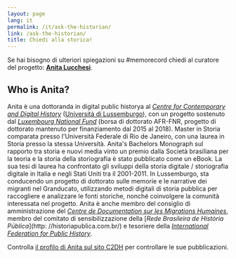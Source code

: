```yaml
---
layout: page
lang: it
permalink: /it/ask-the-historian/
link: /ask-the-historian/
title: Chiedi alla storica!
---
```


Se hai bisogno di ulteriori spiegazioni su #memorecord chiedi al curatore del progetto: [**Anita Lucchesi**](mailto:anita.lucchesi@uni.lu).

<!-- more -->

## Who is Anita?

Anita è una dottoranda in digital public historya al [*Centre for Contemporary and Digital History*](https://www.c2dh.uni.lu/) ([Università di Lussemburgo](https://www.uni.lu/)), con un progetto sostenuto dal [*Luxembourg National Fund*](https://www.fnr.lu) (borsa di dottorato AFR-FNR, progetto di dottorato mantenuto per finanziamento dal 2015 al 2018). Master in Storia comparata presso l'Università Federale di Rio de Janeiro, con una laurea in Storia presso la stessa Università. Anita's Bachelors Monograph sul rapporto tra storia e nuovi media vinto un premio dalla Società brasiliana per la teoria e la storia della storiografia è stato pubblicato come un eBook. La sua tesi di laurea ha confrontato gli sviluppi della storia digitale / storiografia digitale in Italia e negli Stati Uniti tra il 2001-2011. In Lussemburgo, sta conducendo un progetto di dottorato sulle memorie e le narrative dei migranti nel Granducato, utilizzando metodi digitali di storia pubblica per raccogliere e analizzare le fonti storiche, nonché coinvolgere la comunità interessata nel progetto. Anita è anche membro del consiglio di amministrazione del [*Centre de Documentation sur les Migrations Humaines*]((https://www.cdmh.lu)), membro del comitato di sensibilizzazione della [*Rede Brasileira de História Pública*](http: //historiapublica.com.br/) e tesoriere della [*International Federation for Public History*](http://ifph.hypotheses.org/).

Controlla [il profilo di Anita sul sito C2DH](https://www.c2dh.uni.lu/people/anita-lucchesi) per controllare le sue pubblicazioni.
